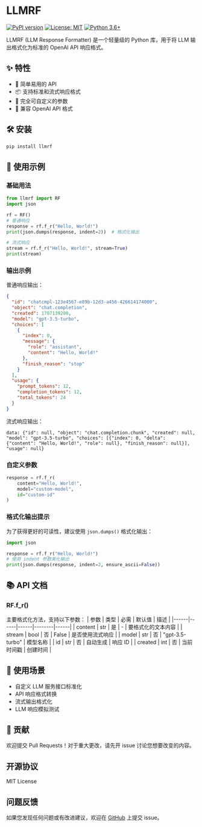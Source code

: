 # LLMRF

[![PyPI version](https://badge.fury.io/py/llmrf.svg)](https://badge.fury.io/py/llmrf)
[![License: MIT](https://img.shields.io/badge/License-MIT-yellow.svg)](https://opensource.org/licenses/MIT)
[![Python 3.6+](https://img.shields.io/badge/python-3.6+-blue.svg)](https://www.python.org/downloads/release/python-360/)

LLMRF (LLM Response Formatter) 是一个轻量级的 Python 库，用于将 LLM 输出格式化为标准的 OpenAI API 响应格式。

## ✨ 特性

- 🚀 简单易用的 API
- 📦 支持标准和流式响应格式
- 🔧 完全可自定义的参数
- 🎯 兼容 OpenAI API 格式

## 🛠️ 安装

```bash
pip install llmrf
```

## 📖 使用示例

### 基础用法

```python
from llmrf import RF
import json

rf = RF()
# 普通响应
response = rf.f_r("Hello, World!")
print(json.dumps(response, indent=2))  # 格式化输出

# 流式响应
stream = rf.f_r("Hello, World!", stream=True)
print(stream)
```

### 输出示例

普通响应输出：

```json
{
  "id": "chatcmpl-123e4567-e89b-12d3-a456-426614174000",
  "object": "chat.completion",
  "created": 1707139200,
  "model": "gpt-3.5-turbo",
  "choices": [
    {
      "index": 0,
      "message": {
        "role": "assistant",
        "content": "Hello, World!"
      },
      "finish_reason": "stop"
    }
  ],
  "usage": {
    "prompt_tokens": 12,
    "completion_tokens": 12,
    "total_tokens": 24
  }
}
```

流式响应输出：

```
data: {"id": null, "object": "chat.completion.chunk", "created": null, "model": "gpt-3.5-turbo", "choices": [{"index": 0, "delta": {"content": "Hello, World!", "role": null}, "finish_reason": null}], "usage": null}
```

### 自定义参数

```python
response = rf.f_r(
    content="Hello, World!",
    model="custom-model",
    id="custom-id"
)
```

### 格式化输出提示

为了获得更好的可读性，建议使用 `json.dumps()` 格式化输出：

```python
import json

response = rf.f_r("Hello, World!")
# 使用 indent 参数美化输出
print(json.dumps(response, indent=2, ensure_ascii=False))
```

## 📚 API 文档

### RF.f_r()

主要格式化方法，支持以下参数：
| 参数 | 类型 | 必需 | 默认值 | 描述 |
|------|------|------|--------|------|
| content | str | 是 | - | 要格式化的文本内容 |
| stream | bool | 否 | False | 是否使用流式响应 |
| model | str | 否 | "gpt-3.5-turbo" | 模型名称 |
| id | str | 否 | 自动生成 | 响应 ID |
| created | int | 否 | 当前时间戳 | 创建时间 |

## 🎯 使用场景

- 自定义 LLM 服务接口标准化
- API 响应格式转换
- 流式输出格式化
- LLM 响应模拟测试

## 🤝 贡献

欢迎提交 Pull Requests！对于重大更改，请先开 issue 讨论您想要改变的内容。

## 开源协议

MIT License

## 问题反馈

如果您发现任何问题或有改进建议，欢迎在 [GitHub](https://github.com/cchking/llmrf) 上提交 issue。
